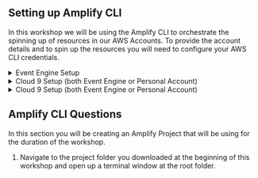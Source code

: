 ## Setting up Amplify CLI
In this workshop we will be using the Amplify CLI to orchestrate the spinning up of resources in our AWS Accounts. To provide the account details and to spin up the resources you will need to configure your AWS CLI credentials.

  <details>
      <summary>Event Engine Setup</summary>

  1. Navigate to your Event Engine dashboard: https://dashboard.eventengine.run/dashboard (Login details will be provided ahead of the workshop)
  1. Click on `AWS Console` button
  1. A popover will appear with your AWS console access federation link and AWS CLI commands
  1. Open up your AWS profile folder on your computer ( `~/.aws/` for Mac and Linux and `C:\Users\USERNAME \.aws\` for windows)
  1. If you don't have a AWS profile folder you need to create it and add in two files. One file called `credentials` and `config`.
  1. Edit your `credentials` file by adding in a new profile like so (copying the values from the popover in event engine). Please note that the credentials file is all lowercase (in Event Engine it is uppercase).
      ```
      [ee]
      aws_access_key_id = XXXXXXXXXXXXXXXX
      aws_secret_access_key = XXXXXXXXXXXXXXXXXXXXXXXXX
      aws_session_token = XXXXXXXXXXXXXXXXXXXXXXXXXXXXXXXXXXXXXXXXXXXXXXXXXX
      ```
  1. Edit your `config` file by adding default values (changing your region to the assigned region of your event)
      ```
      [ee]
      region = us-west-2
      output = json
      ```
  1. When running `amplify init` choose the newly created profile called `ee` (**Note:** please don't select default)
  </details>
  <details>
      <summary>Cloud 9 Setup (both Event Engine or Personal Account)</summary>

  1. You should of setup a Cloud9 environment in the previous instructions. If you have not navigate back [here](./)
  1. To properly configure the Amplify CLI you will need to run a command to setup the CLI.
      ```
      cp ~/.aws/credentials ~/.aws/config
      ```
  </details>
  <details>
      <summary>Cloud 9 Setup (both Event Engine or Personal Account)</summary>

  1. Using a personal account means you need to configure your AWS CLI to the right account you are using for the workshop.
  1. If you have the AWS CLI installed you can simply configure your credentials via with your new credentials.
      ```
      aws configure --profile <profilename>
      ```
  1. If you do not have the AWS CLI installed you can open up your AWS profile folder on your computer ( `~/.aws/` for Mac and Linux and `C:\Users\USERNAME \.aws\` for windows)
  1. f you don't have a AWS profile folder you need to create it and add in two files. One file called `credentials` and `config`.
  1. Edit your `credentials` file by adding in a new profile like so
      ```
      [ee]
      aws_access_key_id = XXXXXXXXXXXXXXXX
      aws_secret_access_key = XXXXXXXXXXXXXXXXXXXXXXXXX
      ```
  1. Edit your `config` file by adding default values. Note you might need to change your region
      ```
      [ee]
      region = us-west-2
      output = json
      ```
  </details>

## Amplify CLI Questions

In this section you will be creating an Amplify Project that will be using for the duration of the workshop.

1. Navigate to the project folder you downloaded at the beginning of this workshop and open up a terminal window at the root folder.
